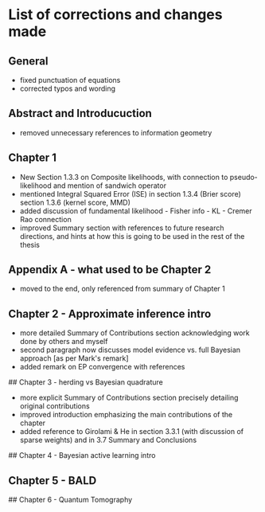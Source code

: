 # List of corrections and changes made

## General
 - fixed punctuation of equations
 - corrected typos and wording

## Abstract and Introducuction
 - removed unnecessary references to information geometry


## Chapter 1
 - New Section 1.3.3 on Composite likelihoods, with connection to pseudo-likelihood and mention of sandwich operator
 - mentioned Integral Squared Error (ISE) in section 1.3.4 (Brier score) section 1.3.6 (kernel score, MMD)
 - added discussion of fundamental likelihood - Fisher info - KL - Cremer Rao connection
 - improved Summary section with references to future research directions, and hints at how this is going to be used in the rest of the thesis

## Appendix A - what used to be Chapter 2
 - moved to the end, only referenced from summary of Chapter 1

## Chapter 2 - Approximate inference intro
 - more detailed Summary of Contributions section acknowledging work done by others and myself
 - second paragraph now discusses model evidence vs. full Bayesian approach [as per Mark's remark]
 - added remark on EP convergence with references

## Chapter 3 - herding vs Bayesian quadrature
 - more explicit Summary of Contributions section precisely detailing original contributions
 - improved introduction emphasizing the main contributions of the chapter
 - added reference to Girolami & He in section 3.3.1 (with discussion of sparse weights) and in 3.7 Summary and Conclusions
 
## Chapter 4 - Bayesian active learning intro

## Chapter 5 - BALD

## Chapter 6 - Quantum Tomography

